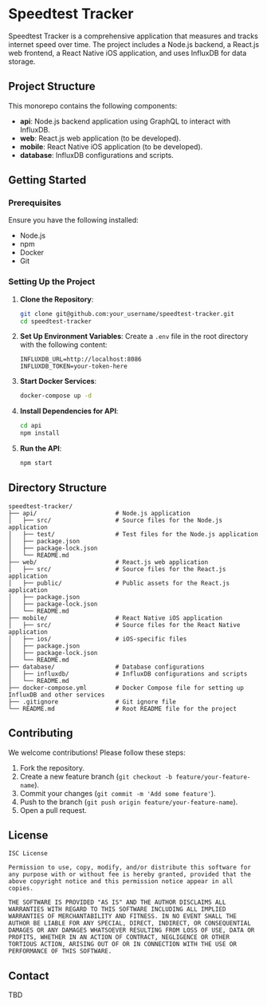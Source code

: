 # Speedtest Tracker

Speedtest Tracker is a comprehensive application that measures and tracks internet speed over time. The project includes a Node.js backend, a React.js web frontend, a React Native iOS application, and uses InfluxDB for data storage.

## Project Structure

This monorepo contains the following components:

- **api**: Node.js backend application using GraphQL to interact with InfluxDB.
- **web**: React.js web application (to be developed).
- **mobile**: React Native iOS application (to be developed).
- **database**: InfluxDB configurations and scripts.

## Getting Started

### Prerequisites

Ensure you have the following installed:

- Node.js
- npm
- Docker
- Git

### Setting Up the Project

1. **Clone the Repository**:
   ```bash
   git clone git@github.com:your_username/speedtest-tracker.git
   cd speedtest-tracker
   ```

2. **Set Up Environment Variables**:
   Create a `.env` file in the root directory with the following content:
   ```
   INFLUXDB_URL=http://localhost:8086
   INFLUXDB_TOKEN=your-token-here
   ```

3. **Start Docker Services**:
   ```bash
   docker-compose up -d
   ```

4. **Install Dependencies for API**:
   ```bash
   cd api
   npm install
   ```

5. **Run the API**:
   ```bash
   npm start
   ```

## Directory Structure

```
speedtest-tracker/
├── api/                      # Node.js application
│   ├── src/                  # Source files for the Node.js application
│   ├── test/                 # Test files for the Node.js application
│   ├── package.json
│   ├── package-lock.json
│   └── README.md
├── web/                      # React.js web application
│   ├── src/                  # Source files for the React.js application
│   ├── public/               # Public assets for the React.js application
│   ├── package.json
│   ├── package-lock.json
│   └── README.md
├── mobile/                   # React Native iOS application
│   ├── src/                  # Source files for the React Native application
│   ├── ios/                  # iOS-specific files
│   ├── package.json
│   ├── package-lock.json
│   └── README.md
├── database/                 # Database configurations
│   ├── influxdb/             # InfluxDB configurations and scripts
│   └── README.md
├── docker-compose.yml        # Docker Compose file for setting up InfluxDB and other services
├── .gitignore                # Git ignore file
└── README.md                 # Root README file for the project
```

## Contributing

We welcome contributions! Please follow these steps:

1. Fork the repository.
2. Create a new feature branch (`git checkout -b feature/your-feature-name`).
3. Commit your changes (`git commit -m 'Add some feature'`).
4. Push to the branch (`git push origin feature/your-feature-name`).
5. Open a pull request.

## License

```
ISC License

Permission to use, copy, modify, and/or distribute this software for any purpose with or without fee is hereby granted, provided that the above copyright notice and this permission notice appear in all copies.

THE SOFTWARE IS PROVIDED "AS IS" AND THE AUTHOR DISCLAIMS ALL WARRANTIES WITH REGARD TO THIS SOFTWARE INCLUDING ALL IMPLIED WARRANTIES OF MERCHANTABILITY AND FITNESS. IN NO EVENT SHALL THE AUTHOR BE LIABLE FOR ANY SPECIAL, DIRECT, INDIRECT, OR CONSEQUENTIAL DAMAGES OR ANY DAMAGES WHATSOEVER RESULTING FROM LOSS OF USE, DATA OR PROFITS, WHETHER IN AN ACTION OF CONTRACT, NEGLIGENCE OR OTHER TORTIOUS ACTION, ARISING OUT OF OR IN CONNECTION WITH THE USE OR PERFORMANCE OF THIS SOFTWARE.
```

## Contact

TBD
